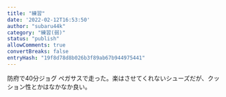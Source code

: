 ```yaml
---
title: "練習"
date: '2022-02-12T16:53:50'
author: "subaru44k"
category: "練習(弱)"
status: "publish"
allowComments: true
convertBreaks: false
entryHash: "19f8d78d8b026b3f89ab67b944975441"
---
```

防府で40分ジョグ
ペガサスで走った。楽はさせてくれないシューズだが、クッション性とかはなかなか良い。
